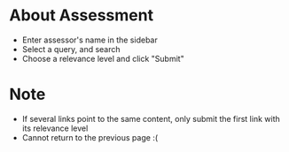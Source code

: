# About Assessment
* Enter assessor's name in the sidebar
* Select a query, and search
* Choose a relevance level and click "Submit"

# Note
* If several links point to the same content, only submit the first link with its relevance level
* Cannot return to the previous page :(
